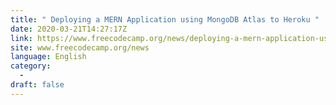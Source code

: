 ```yaml
---
title: " Deploying a MERN Application using MongoDB Atlas to Heroku "
date: 2020-03-21T14:27:17Z
link: https://www.freecodecamp.org/news/deploying-a-mern-application-using-mongodb-atlas-to-heroku/?utm_medium=RSS&utm_source=news.12bit.vn
site: www.freecodecamp.org/news
language: English
category:
  -   
draft: false
---
```

